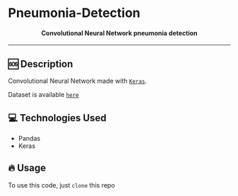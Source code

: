 # Pneumonia-Detection

<h4 align="center">
  Convolutional Neural Network pneumonia detection
</h4>

---
## 🆘 Description

Convolutional Neural Network made with [`Keras`](https://keras.io). 

Dataset is available [`here`](https://www.kaggle.com/datasets/paultimothymooney/chest-xray-pneumonia)

## 💻 Technologies Used
- Pandas
- Keras

## 🔥 Usage
To use this code, just ```clone``` this repo